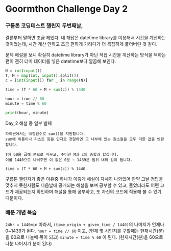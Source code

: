 # Goormthon Challenge Day 2

### 구름톤 코딩테스트 챌린지 두번째날,

결론부터 말하면 조금 헤맸다. 내 해답은 datetime library를 이용해서
시간을 계산하는 것이었는데, 시간 계산 안하고 조금 편하게 가려다가 더 복잡하게 풀어버린 것 같다.

문제 해설을 보니 확실히 datetime library가 아닌 직접 시간을 계산하는 방식을 택하는 편이
괜히 더미 데이터를 넣은 datetime보다 깔끔해 보인다.

```python
N = int(input())
T, M = map(int, input().split())
c = [int(input()) for _ in range(N)]

time = (T * 60 + M + sum(c)) % 1440

hour = time // 60
minute = time % 60

print(hour, minute)
```

Day_2 해설 중 일부 발췌


```
파이썬에서는 내장함수로 sum()을 지원합니다.
sum에 튜플이나 리스트 등을 인자로 전달하면 그 내부에 있는 원소들을 모두 더한 값을 반환합니다.

T에 60을 곱해 분으로 바꾸고, 주어진 M과 c의 총합과 합칩니다.
이를 1440으로 나눠주면 이 값은 0분 ~ 1439분 범위 내의 값이 됩니다.
```

`time = (T * 60 + M + sum(c)) % 1440`

구름톤 챌린지가 좋은 이유중 하나가 이렇게 해설이 자세히 나와있어 만약 그날 정답을 맞추지 못한사람도
다음날에 공개되는 해설을 보며 공부할 수 있고, 풀었더라도 어떤 코드가 제공되는지 확인하며 해설을 통해
공부하고, 또 자신의 코드에 적용해 볼 수 있기 때문이다.

### 배운 개념 복습
`24hr = 1440min`
따라서, `(time_origin + given_time / 1440)`의 나머지가 언제나 0~1439가 된다.
`hour = time // 60` 이고, (현재 몇 시인지를 구할때는 현재시간(분)을 60으로 나눌때 몫이 되고)
`minute = time % 60` 이 된다. (현재시간(분)을 60으로 나눈 나머지가 분이 된다)
